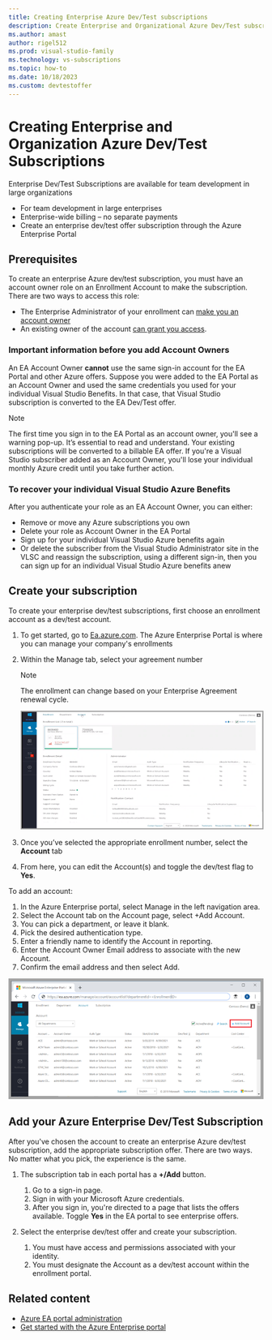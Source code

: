 ```yaml
---
title: Creating Enterprise Azure Dev/Test subscriptions
description: Create Enterprise and Organizational Azure Dev/Test subscriptions for teams and large organizations.
ms.author: amast
author: rigel512
ms.prod: visual-studio-family
ms.technology: vs-subscriptions
ms.topic: how-to
ms.date: 10/18/2023
ms.custom: devtestoffer
---
```


# Creating Enterprise and Organization Azure Dev/Test Subscriptions

Enterprise Dev/Test Subscriptions are available for team development in large organizations

- For team development in large enterprises  
- Enterprise-wide billing – no separate payments  
- Create an enterprise dev/test offer subscription through the Azure Enterprise Portal  

## Prerequisites

To create an enterprise Azure dev/test subscription, you must have an account owner role on an Enrollment Account to make the subscription. There are two ways to access this role:  

- The Enterprise Administrator of your enrollment can [make you an account owner](../../cost-management-billing/manage/grant-access-to-create-subscription.md)  
- An existing owner of the account [can grant you access](../../cost-management-billing/manage/grant-access-to-create-subscription.md).  

### Important information before you add Account Owners

An EA Account Owner **cannot** use the same sign-in account for the EA Portal and other Azure offers. Suppose you were added to the EA Portal as an Account Owner and used the same credentials you used for your individual Visual Studio Benefits. In that case, that Visual Studio subscription is converted to the EA Dev/Test offer.  

> [!Note]  
> The first time you sign in to the EA Portal as an account owner, you'll see a warning pop-up. It’s essential to read and understand. Your existing subscriptions will be converted to a billable EA offer. If you're a Visual Studio subscriber added as an Account Owner, you'll lose your individual monthly Azure credit until you take further action.

### To recover your individual Visual Studio Azure Benefits  

After you authenticate your role as an EA Account Owner, you can either:  

- Remove or move any Azure subscriptions you own  
- Delete your role as Account Owner in the EA Portal  
- Sign up for your individual Visual Studio Azure benefits again  
- Or delete the subscriber from the Visual Studio Administrator site in the VLSC and reassign the subscription, using a different sign-in, then you can sign up for an individual Visual Studio Azure benefits anew  

## Create your subscription

To create your enterprise dev/test subscriptions, first choose an enrollment account as a dev/test account.  

1. To get started, go to [Ea.azure.com](https://ea.azure.com). The Azure Enterprise Portal is where you can manage your company's enrollments  
2. Within the Manage tab, select your agreement number  

    > [!Note]
    > The enrollment can change based on your Enterprise Agreement renewal cycle.
    
    ![A screenshot of the Enterprise Agreement management portal page.](media/quickstart-create-enterprise-devtest-subscriptions/ea-manage-portal.png "Manage your company's enrollments from the Azure Enterprise Portal.")
    
3. Once you’ve selected the appropriate enrollment number, select the **Account** tab  
4. From here, you can edit the Account(s) and toggle the dev/test flag to **Yes**.  

To add an account:  

1. In the Azure Enterprise portal, select Manage in the left navigation area.  
2. Select the Account tab on the Account page, select +Add Account.  
3. You can pick a department, or leave it blank.
4. Pick the desired authentication type.  
5. Enter a friendly name to identify the Account in reporting.  
6. Enter the Account Owner Email address to associate with the new Account.  
7. Confirm the email address and then select Add.  

![A screenshot of the Azure Enterprise Portal management page with +Add Account selected.](media/quickstart-create-enterprise-devtest-subscriptions/add-account.png "Select Add Account.")

## Add your Azure Enterprise Dev/Test Subscription

After you've chosen the account to create an enterprise Azure dev/test subscription, add the appropriate subscription offer. There are two ways. No matter what you pick, the experience is the same.  

1. The subscription tab in each portal has a **+/Add** button.

    1. Go to a sign-in page.
    1. Sign in with your Microsoft Azure credentials.
    1. After you sign in, you're directed to a page that lists the offers available. Toggle **Yes** in the EA portal to see enterprise offers.
    
1. Select the enterprise dev/test offer and create your subscription.

    1. You must have access and permissions associated with your identity.
    1. You must designate the Account as a dev/test account within the enrollment portal.

## Related content  

- [Azure EA portal administration](../../cost-management-billing/manage/ea-portal-administration.md)
- [Get started with the Azure Enterprise portal](../../cost-management-billing/manage/ea-portal-get-started.md)
